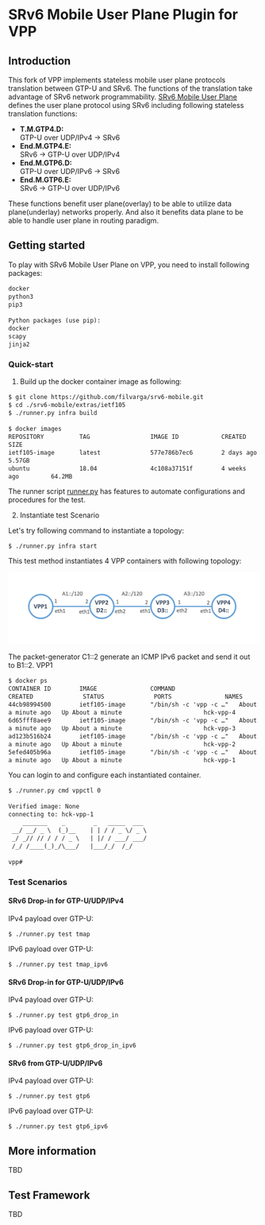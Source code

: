 SRv6 Mobile User Plane Plugin for VPP
========================

## Introduction

This fork of VPP implements stateless mobile user plane protocols translation between GTP-U and SRv6.
The functions of the translation take advantage of SRv6 network programmability.
[SRv6 Mobile User Plane](https://tools.ietf.org/html/draft-ietf-dmm-srv6-mobile-uplane) defines the user plane protocol using SRv6
including following stateless translation functions:

- **T.M.GTP4.D:**  
   GTP-U over UDP/IPv4 -> SRv6
- **End.M.GTP4.E:**  
   SRv6 -> GTP-U over UDP/IPv4
- **End.M.GTP6.D:**   
   GTP-U over UDP/IPv6 -> SRv6
- **End.M.GTP6.E:**  
   SRv6 -> GTP-U over UDP/IPv6

These functions benefit user plane(overlay) to be able to utilize data plane(underlay) networks properly. And also it benefits
data plane to be able to handle user plane in routing paradigm.

## Getting started
To play with SRv6 Mobile User Plane on VPP, you need to install following packages:

	docker
	python3
	pip3

	Python packages (use pip):
	docker
	scapy
	jinja2


### Quick-start

1. Build up the docker container image as following:

```
$ git clone https://github.com/filvarga/srv6-mobile.git
$ cd ./srv6-mobile/extras/ietf105
$ ./runner.py infra build

$ docker images
REPOSITORY          TAG                 IMAGE ID            CREATED             SIZE
ietf105-image       latest              577e786b7ec6        2 days ago          5.57GB
ubuntu              18.04               4c108a37151f        4 weeks ago         64.2MB

```

The runner script [runner.py](https://github.com/filvarga/srv6-mobile/blob/ietf105-hackathon/extras/ietf105/runner.py) has features to automate configurations and procedures for the test.

2. Instantiate test Scenario

Let's try following command to instantiate a topology:

```
$ ./runner.py infra start
```

This test method instantiates 4 VPP containers with following topology:

![Topology Diagram](extras/ietf105/topo-init.png)

The packet-generator C1::2 generate an ICMP IPv6 packet and send it out to B1::2. VPP1

```
$ docker ps
CONTAINER ID        IMAGE               COMMAND                  CREATED              STATUS              PORTS               NAMES
44cb98994500        ietf105-image       "/bin/sh -c 'vpp -c …"   About a minute ago   Up About a minute                       hck-vpp-4
6d65fff8aee9        ietf105-image       "/bin/sh -c 'vpp -c …"   About a minute ago   Up About a minute                       hck-vpp-3
ad123b516b24        ietf105-image       "/bin/sh -c 'vpp -c …"   About a minute ago   Up About a minute                       hck-vpp-2
5efed405b96a        ietf105-image       "/bin/sh -c 'vpp -c …"   About a minute ago   Up About a minute                       hck-vpp-1

```

You can login to and configure each instantiated container.

```
$ ./runner.py cmd vppctl 0

Verified image: None
connecting to: hck-vpp-1
    _______    _        _   _____  ___
 __/ __/ _ \  (_)__    | | / / _ \/ _ \
 _/ _// // / / / _ \   | |/ / ___/ ___/
 /_/ /____(_)_/\___/   |___/_/  /_/    

vpp#
```

### Test Scenarios
#### SRv6 Drop-in for GTP-U/UDP/IPv4

IPv4 payload over GTP-U:

```
$ ./runner.py test tmap
```

IPv6 payload over GTP-U:

```
$ ./runner.py test tmap_ipv6
```

#### SRv6 Drop-in for GTP-U/UDP/IPv6

IPv4 payload over GTP-U:

```
$ ./runner.py test gtp6_drop_in
```

IPv6 payload over GTP-U:

```
$ ./runner.py test gtp6_drop_in_ipv6
```


#### SRv6 from GTP-U/UDP/IPv6

IPv4 payload over GTP-U:

```
$ ./runner.py test gtp6
```

IPv6 payload over GTP-U:
```
$ ./runner.py test gtp6_ipv6
```

## More information
TBD

## Test Framework
TBD
